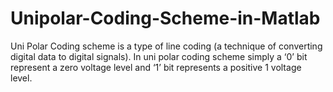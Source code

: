 # Unipolar-Coding-Scheme-in-Matlab


Uni Polar Coding scheme is a type of line coding (a technique of converting digital data to digital signals). In uni polar coding scheme simply a ‘0’ bit represent a zero voltage level and ‘1’ bit represents a positive 1 voltage level.